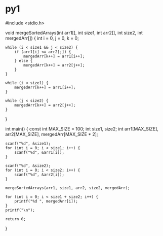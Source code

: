# py1
#include <stdio.h>

void mergeSortedArrays(int arr1[], int size1, int arr2[], int size2, int mergedArr[]) {
    int i = 0, j = 0, k = 0;
    
    while (i < size1 && j < size2) {
        if (arr1[i] <= arr2[j]) {
            mergedArr[k++] = arr1[i++];
        } else {
            mergedArr[k++] = arr2[j++];
        }
    }
    
    while (i < size1) {
        mergedArr[k++] = arr1[i++];
    }
    
    while (j < size2) {
        mergedArr[k++] = arr2[j++];
    }
}

int main() {
    const int MAX_SIZE = 100;
    int size1, size2;
    int arr1[MAX_SIZE], arr2[MAX_SIZE], mergedArr[MAX_SIZE * 2];
    
    scanf("%d", &size1);
    for (int i = 0; i < size1; i++) {
        scanf("%d", &arr1[i]);
    }
    
    scanf("%d", &size2);
    for (int i = 0; i < size2; i++) {
        scanf("%d", &arr2[i]);
    }

    mergeSortedArrays(arr1, size1, arr2, size2, mergedArr);

    for (int i = 0; i < size1 + size2; i++) {
        printf("%d ", mergedArr[i]);
    }
    printf("\n");

    return 0;
}
